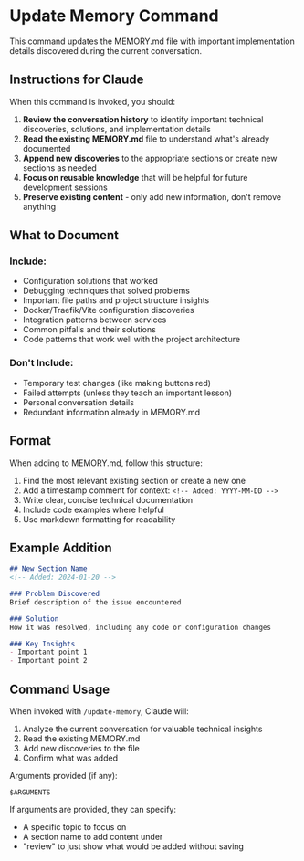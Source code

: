# Update Memory Command

This command updates the MEMORY.md file with important implementation details discovered during the current conversation.

## Instructions for Claude

When this command is invoked, you should:

1. **Review the conversation history** to identify important technical discoveries, solutions, and implementation details
2. **Read the existing MEMORY.md** file to understand what's already documented
3. **Append new discoveries** to the appropriate sections or create new sections as needed
4. **Focus on reusable knowledge** that will be helpful for future development sessions
5. **Preserve existing content** - only add new information, don't remove anything

## What to Document

### Include:
- Configuration solutions that worked
- Debugging techniques that solved problems
- Important file paths and project structure insights
- Docker/Traefik/Vite configuration discoveries
- Integration patterns between services
- Common pitfalls and their solutions
- Code patterns that work well with the project architecture

### Don't Include:
- Temporary test changes (like making buttons red)
- Failed attempts (unless they teach an important lesson)
- Personal conversation details
- Redundant information already in MEMORY.md

## Format

When adding to MEMORY.md, follow this structure:

1. Find the most relevant existing section or create a new one
2. Add a timestamp comment for context: `<!-- Added: YYYY-MM-DD -->`
3. Write clear, concise technical documentation
4. Include code examples where helpful
5. Use markdown formatting for readability

## Example Addition

```markdown
## New Section Name
<!-- Added: 2024-01-20 -->

### Problem Discovered
Brief description of the issue encountered

### Solution
How it was resolved, including any code or configuration changes

### Key Insights
- Important point 1
- Important point 2
```

## Command Usage

When invoked with `/update-memory`, Claude will:
1. Analyze the current conversation for valuable technical insights
2. Read the existing MEMORY.md
3. Add new discoveries to the file
4. Confirm what was added

Arguments provided (if any):
```
$ARGUMENTS
```

If arguments are provided, they can specify:
- A specific topic to focus on
- A section name to add content under
- "review" to just show what would be added without saving